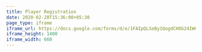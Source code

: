 ```yaml
---
title: Player Registration
date: 2020-02-20T15:36:00+05:30
page_type: iframe
iframe_url: https://docs.google.com/forms/d/e/1FAIpQLSeBy1QogdCHOG24IWGO0LKw_K3L2P5LnhXLEdJcn08V4awSGw/viewform?usp=sf_link
iframe_height: 1400
iframe_width: 660
---
```

